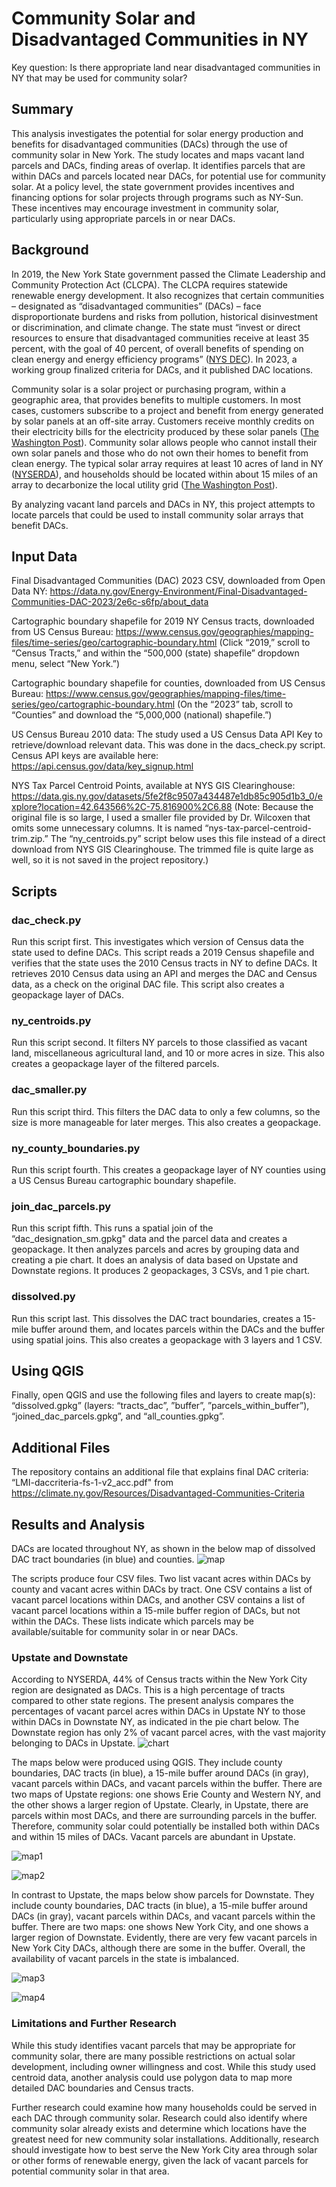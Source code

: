 # Community Solar and Disadvantaged Communities in NY
Key question: Is there appropriate land near disadvantaged communities in NY that may be used for community solar?

## Summary
This analysis investigates the potential for solar energy production and benefits for disadvantaged communities (DACs) through the use of community solar in New York. The study locates and maps vacant land parcels and DACs, finding areas of overlap. It identifies parcels that are within DACs and parcels located near DACs, for potential use for community solar. At a policy level, the state government provides incentives and financing options for solar projects through programs such as NY-Sun. These incentives may encourage investment in community solar, particularly using appropriate parcels in or near DACs.

## Background
In 2019, the New York State government passed the Climate Leadership and Community Protection Act (CLCPA). The CLCPA requires statewide renewable energy development. It also recognizes that certain communities – designated as “disadvantaged communities” (DACs) – face disproportionate burdens and risks from pollution, historical disinvestment or discrimination, and climate change. The state must “invest or direct resources to ensure that disadvantaged communities receive at least 35 percent, with the goal of 40 percent, of overall benefits of spending on clean energy and energy efficiency programs” ([NYS DEC](https://dec.ny.gov/news/press-releases/2023/3/new-york-state-climate-justice-working-group-finalizes-disadvantaged-communities-criteria-to-advance-climate-justice#:~:text=The%20Climate%20Act%20requires%20New,Climate%20Act%20prioritizes%20climate%20justice.)). In 2023, a working group finalized criteria for DACs, and it published DAC locations.

Community solar is a solar project or purchasing program, within a geographic area, that provides benefits to multiple customers. In most cases, customers subscribe to a project and benefit from energy generated by solar panels at an off-site array. Customers receive monthly credits on their electricity bills for the electricity produced by these solar panels ([The Washington Post](https://www.washingtonpost.com/climate-environment/2023/10/10/community-solar-renters-apartments-discounted-electricity/)). Community solar allows people who cannot install their own solar panels and those who do not own their homes to benefit from clean energy. The typical solar array requires at least 10 acres of land in NY ([NYSERDA](https://www.nyserda.ny.gov/All-Programs/NY-Sun/Solar-for-Your-Business/How-to-Go-Solar/Leasing-Your-Land)), and households should be located within about 15 miles of an array to decarbonize the local utility grid ([The Washington Post](https://www.washingtonpost.com/climate-environment/2023/10/10/community-solar-renters-apartments-discounted-electricity/)).

By analyzing vacant land parcels and DACs in NY, this project attempts to locate parcels that could be used to install community solar arrays that benefit DACs.

## Input Data
Final Disadvantaged Communities (DAC) 2023 CSV, downloaded from Open Data NY: https://data.ny.gov/Energy-Environment/Final-Disadvantaged-Communities-DAC-2023/2e6c-s6fp/about_data

Cartographic boundary shapefile for 2019 NY Census tracts, downloaded from US Census Bureau: https://www.census.gov/geographies/mapping-files/time-series/geo/cartographic-boundary.html (Click “2019,” scroll to “Census Tracts,” and within the “500,000 (state) shapefile” dropdown menu, select “New York.”)

Cartographic boundary shapefile for counties, downloaded from US Census Bureau: https://www.census.gov/geographies/mapping-files/time-series/geo/cartographic-boundary.html 
(On the “2023” tab, scroll to “Counties” and download the “5,000,000 (national) shapefile.”)

US Census Bureau 2010 data: The study used a US Census Data API Key to retrieve/download relevant data. This was done in the dacs_check.py script. Census API keys are available here: https://api.census.gov/data/key_signup.html

NYS Tax Parcel Centroid Points, available at NYS GIS Clearinghouse: https://data.gis.ny.gov/datasets/5fe2f8c9507a434487e1db85c905d1b3_0/explore?location=42.643566%2C-75.816900%2C6.88
(Note: Because the original file is so large, I used a smaller file provided by Dr. Wilcoxen that omits some unnecessary columns. It is named “nys-tax-parcel-centroid-trim.zip.” The “ny_centroids.py” script below uses this file instead of a direct download from NYS GIS Clearinghouse. The trimmed file is quite large as well, so it is not saved in the project repository.)

## Scripts

### dac_check.py
Run this script first. This investigates which version of Census data the state used to define DACs. This script reads a 2019 Census shapefile and verifies that the state uses the 2010 Census tracts in NY to define DACs. It retrieves 2010 Census data using an API and merges the DAC and Census data, as a check on the original DAC file. This script also creates a geopackage layer of DACs.

### ny_centroids.py
Run this script second. It filters NY parcels to those classified as vacant land, miscellaneous agricultural land, and 10 or more acres in size. This also creates a geopackage layer of the filtered parcels.

### dac_smaller.py
Run this script third. This filters the DAC data to only a few columns, so the size is more manageable for later merges. This also creates a geopackage.

### ny_county_boundaries.py
Run this script fourth. This creates a geopackage layer of NY counties using a US Census Bureau cartographic boundary shapefile.

### join_dac_parcels.py
Run this script fifth. This runs a spatial join of the “dac_designation_sm.gpkg" data and the parcel data and creates a geopackage. It then analyzes parcels and acres by grouping data and creating a pie chart. It does an analysis of data based on Upstate and Downstate regions. It produces 2 geopackages, 3 CSVs, and 1 pie chart. 

### dissolved.py
Run this script last. This dissolves the DAC tract boundaries, creates a 15-mile buffer around them, and locates parcels within the DACs and the buffer using spatial joins. This also creates a geopackage with 3 layers and 1 CSV.

## Using QGIS
Finally, open QGIS and use the following files and layers to create map(s): “dissolved.gpkg” (layers: “tracts_dac”, ”buffer”, ”parcels_within_buffer”), “joined_dac_parcels.gpkg”, and “all_counties.gpkg”.

## Additional Files
The repository contains an additional file that explains final DAC criteria: “LMI-daccriteria-fs-1-v2_acc.pdf" from https://climate.ny.gov/Resources/Disadvantaged-Communities-Criteria

## Results and Analysis
DACs are located throughout NY, as shown in the below map of dissolved DAC tract boundaries (in blue) and counties. 
![map](https://github.com/jeostro/solar_energy_disadvantaged_communities/blob/main/Visualizations/state_dacs.png)

The scripts produce four CSV files. Two list vacant acres within DACs by county and vacant acres within DACs by tract. One CSV contains a list of vacant parcel locations within DACs, and another CSV contains a list of vacant parcel locations within a 15-mile buffer region of DACs, but not within the DACs. These lists indicate which parcels may be available/suitable for community solar in or near DACs.

### Upstate and Downstate
According to NYSERDA, 44% of Census tracts within the New York City region are designated as DACs. This is a high percentage of tracts compared to other state regions. The present analysis compares the percentages of vacant parcel acres within DACs in Upstate NY to those within DACs in Downstate NY, as indicated in the pie chart below. The Downstate region has only 2% of vacant parcel acres, with the vast majority belonging to DACs in Upstate. 
![chart](https://github.com/jeostro/solar_energy_disadvantaged_communities/blob/main/Visualizations/acres_in_DACs_NY_regions.png)

The maps below were produced using QGIS. They include county boundaries, DAC tracts (in blue), a 15-mile buffer around DACs (in gray), vacant parcels within DACs, and vacant parcels within the buffer. There are two maps of Upstate regions: one shows Erie County and Western NY, and the other shows a larger region of Upstate. Clearly, in Upstate, there are parcels within most DACs, and there are surrounding parcels in the buffer. Therefore, community solar could potentially be installed both within DACs and within 15 miles of DACs. Vacant parcels are abundant in Upstate.

![map1](https://github.com/jeostro/solar_energy_disadvantaged_communities/blob/main/Visualizations/upstate_parcels_dacs.png)


![map2](https://github.com/jeostro/solar_energy_disadvantaged_communities/blob/main/Visualizations/upstate_zoom_out_parcels_dacs.png)


In contrast to Upstate, the maps below show parcels for Downstate. They include county boundaries, DAC tracts (in blue), a 15-mile buffer around DACs (in gray), vacant parcels within DACs, and vacant parcels within the buffer. There are two maps: one shows New York City, and one shows a larger region of Downstate. Evidently, there are very few vacant parcels in New York City DACs, although there are some in the buffer. Overall, the availability of vacant parcels in the state is imbalanced.

![map3](https://github.com/jeostro/solar_energy_disadvantaged_communities/blob/main/Visualizations/downstate_parcels_dacs.png)

![map4](https://github.com/jeostro/solar_energy_disadvantaged_communities/blob/main/Visualizations/downstate_zoom_out_parcels_dacs.png)


### Limitations and Further Research 
While this study identifies vacant parcels that may be appropriate for community solar, there are many possible restrictions on actual solar development, including owner willingness and cost. While this study used centroid data, another analysis could use polygon data to map more detailed DAC boundaries and Census tracts. 

Further research could examine how many households could be served in each DAC through community solar. Research could also identify where community solar already exists and determine which locations have the greatest need for new community solar installations. Additionally, research should investigate how to best serve the New York City area through solar or other forms of renewable energy, given the lack of vacant parcels for potential community solar in that area.
